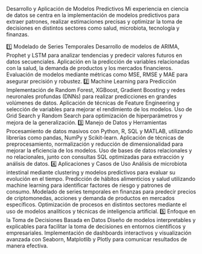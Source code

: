 Desarrollo y Aplicación de Modelos Predictivos
Mi experiencia en ciencia de datos se centra en la implementación de modelos predictivos para extraer patrones, realizar estimaciones precisas y optimizar la toma de decisiones en distintos sectores como salud, microbiota, tecnología y finanzas.

1️⃣ Modelado de Series Temporales
Desarrollo de modelos de ARIMA, Prophet y LSTM para analizar tendencias y predecir valores futuros en datos secuenciales.
Aplicación en la predicción de variables relacionadas con la salud, la demanda de productos y los mercados financieros.
Evaluación de modelos mediante métricas como MSE, RMSE y MAE para asegurar precisión y robustez.
2️⃣ Machine Learning para Predicción
Implementación de Random Forest, XGBoost, Gradient Boosting y redes neuronales profundas (DNNs) para realizar predicciones en grandes volúmenes de datos.
Aplicación de técnicas de Feature Engineering y selección de variables para mejorar el rendimiento de los modelos.
Uso de Grid Search y Random Search para optimización de hiperparámetros y mejora de la generalización.
3️⃣ Manejo de Datos y Herramientas
Procesamiento de datos masivos con Python, R, SQL y MATLAB, utilizando librerías como pandas, NumPy y Scikit-learn.
Aplicación de técnicas de preprocesamiento, normalización y reducción de dimensionalidad para mejorar la eficiencia de los modelos.
Uso de bases de datos relacionales y no relacionales, junto con consultas SQL optimizadas para extracción y análisis de datos.
4️⃣ Aplicaciones y Casos de Uso
Análisis de microbiota intestinal mediante clustering y modelos predictivos para evaluar su evolución en el tiempo.
Predicción de hábitos alimenticios y salud utilizando machine learning para identificar factores de riesgo y patrones de consumo.
Modelado de series temporales en finanzas para predecir precios de criptomonedas, acciones y demanda de productos en mercados específicos.
Optimización de procesos en distintos sectores mediante el uso de modelos analíticos y técnicas de inteligencia artificial.
5️⃣ Enfoque en la Toma de Decisiones Basada en Datos
Diseño de modelos interpretables y explicables para facilitar la toma de decisiones en entornos científicos y empresariales.
Implementación de dashboards interactivos y visualización avanzada con Seaborn, Matplotlib y Plotly para comunicar resultados de manera efectiva.
